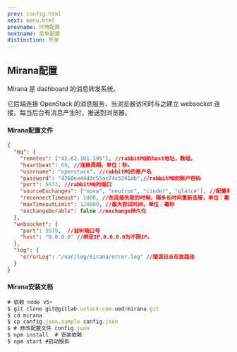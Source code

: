 ```yaml
---
prev: config.html
next: menu.html
prevname: 环境配置
nextname: 菜单配置
distinction: 开发
---
```

## Mirana配置

Mirana 是 dashboard 的消息转发系统。

它后端连接 OpenStack 的消息服务，当浏览器访问时与之建立 websocket 连接。每当后台有消息产生时，推送到浏览器。

#### Mirana配置文件

``` json
{
  "mq": {
    "remotes": ["42.62.101.195"], //rabbitMQ的host地址，数组，
    "heartbeat": 60, //连接周期，单位：秒。
    "username": "openstack", //rabbitMQ的账户名
    "password": "4260ea44d3c55ac74c3241db",//rabbitMQ的账户密码
    "port": 5672, //rabbitMQ的端口
    "sourceExchanges": ["nova", "neutron", "cinder", "glance"], //配置有哪些channel
    "reconnectTimeout": 1000, //在连接失败的时候，隔多长时间重新连接，单位：毫秒
    "maxTimeoutLimit": 120000, //最大尝试时间，单位：毫秒
    "exchangeDurable": false //exchange持久化
  },
  "websocket": {
    "port": 5679,  //监听端口号
    "host": "0.0.0.0" //绑定IP,0.0.0.0为不限IP。
  },
  "log": {
    "errorLog": "/var/log/mirana/error.log" //错误日志存放路径
  }
}
```

#### Mirana安装文档

``` javascript
# 依赖 node v5+
$ git clone git@gitlab.ustack.com:ued/mirana.git
$ cd mirana
$ cp config.json.sample config.json
$ # 修改配置文件 config.json
$ npm install  # 安装依赖
$ npm start #启动服务
```